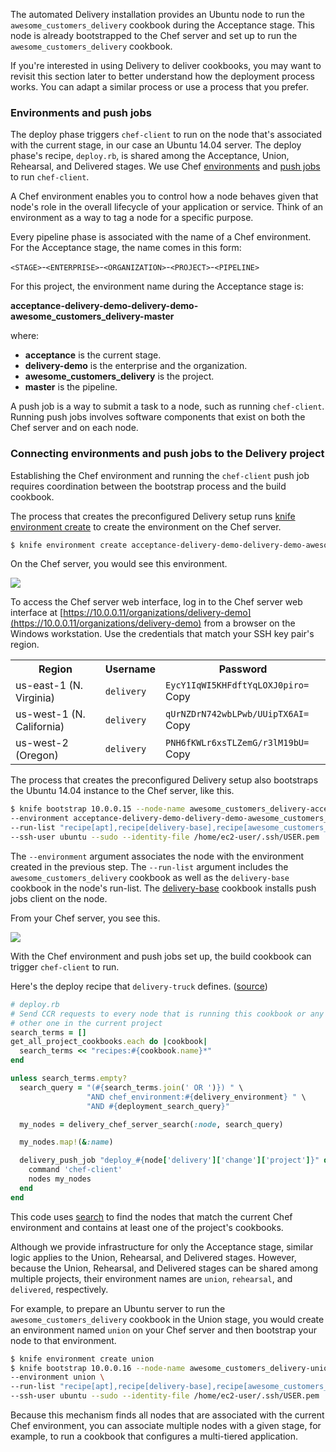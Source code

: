 The automated Delivery installation provides an Ubuntu node to run the `awesome_customers_delivery` cookbook during the Acceptance stage. This node is already bootstrapped to the Chef server and set up to run the `awesome_customers_delivery` cookbook.

If you're interested in using Delivery to deliver cookbooks, you may want to revisit this section later to better understand how the deployment process works. You can adapt a similar process or use a process that you prefer.

### Environments and push jobs

The deploy phase triggers `chef-client` to run on the node that's associated with the current stage, in our case an Ubuntu 14.04 server. The deploy phase's recipe, <code class='file-path'>deploy.rb</code>, is shared among the Acceptance, Union, Rehearsal, and Delivered stages. We use Chef [environments](https://docs.chef.io/environments.html) and [push jobs](https://docs.chef.io/push_jobs.html) to run `chef-client`.

A Chef environment enables you to control how a node behaves given that node's role in the overall lifecycle of your application or service. Think of an environment as a way to tag a node for a specific purpose.

Every pipeline phase is associated with the name of a Chef environment. For the Acceptance stage, the name comes in this form:

<code class='placeholder'>\<STAGE></code>-<code class='placeholder'>\<ENTERPRISE></code>-<code class='placeholder'>\<ORGANIZATION></code>-<code class='placeholder'>\<PROJECT></code>-<code class='placeholder'>\<PIPELINE></code>

For this project, the environment name during the Acceptance stage is:
 
**acceptance-delivery-demo-delivery-demo-awesome\_customers\_delivery-master**

where:

* **acceptance** is the current stage.
* **delivery-demo** is the enterprise and the organization.
* **awesome\_customers\_delivery** is the project.
* **master** is the pipeline.

A push job is a way to submit a task to a node, such as running `chef-client`. Running push jobs involves software components that exist on both the Chef server and on each node. 

### Connecting environments and push jobs to the Delivery project

Establishing the Chef environment and running the `chef-client` push job requires coordination between the bootstrap process and the build cookbook.

The process that creates the preconfigured Delivery setup runs [knife environment create](https://docs.chef.io/knife_environment.html#create) to create the environment on the Chef server. 

```bash
$ knife environment create acceptance-delivery-demo-delivery-demo-awesome_customers_delivery-master
```

On the Chef server, you would see this environment.

![](delivery/chef_server_acceptance_environment.png)

To access the Chef server web interface, log in to the Chef server web interface at [https://10.0.0.11/organizations/delivery-demo](https://10.0.0.11/organizations/delivery-demo) from a browser on the Windows workstation. Use the credentials that match your SSH key pair's region.

<table>
  <tbody>
    <tr>
      <th>Region</th>
      <th>Username</th>
      <th>Password</th>
    </tr>
    <tr>
      <td>us-east-1 (N. Virginia)</td>
      <td><code>delivery</code></td>
      <td id="chef-server-us-east-1"><code>EycY1IqWI5KHFdftYqLOXJ0piro=</code> <a data-copytarget="#chef-server-us-east-1" class='small-button radius cta'>Copy</a></td>
    </tr>
    <tr>
      <td>us-west-1 (N. California)</td>
      <td><code>delivery</code></td>
      <td id="chef-server-us-west-1"><code>qUrNZDrN742wbLPwb/UUipTX6AI=</code> <a data-copytarget="#chef-server-us-west-1" class='small-button radius cta'>Copy</a></td>
    </tr>
    <tr>
      <td>us-west-2 (Oregon)</td>
      <td><code>delivery</code></td>
      <td id="chef-server-us-west-2"><code>PNH6fKWLr6xsTLZemG/r3lM19bU=</code> <a data-copytarget="#chef-server-us-west-2" class='small-button radius cta'>Copy</a></td>
    </tr>
  </tbody>
</table>

The process that creates the preconfigured Delivery setup also bootstraps the Ubuntu 14.04 instance to the Chef server, like this.

```bash
$ knife bootstrap 10.0.0.15 --node-name awesome_customers_delivery-acceptance \
--environment acceptance-delivery-demo-delivery-demo-awesome_customers_delivery-master \
--run-list "recipe[apt],recipe[delivery-base],recipe[awesome_customers_delivery]" \
--ssh-user ubuntu --sudo --identity-file /home/ec2-user/.ssh/USER.pem
```

The `--environment` argument associates the node with the environment created in the previous step. The `--run-list` argument includes the `awesome_customers_delivery` cookbook as well as the `delivery-base` cookbook in the node's run-list. The [delivery-base](https://github.com/chef-cookbooks/delivery-base) cookbook installs push jobs client on the node.

From your Chef server, you see this. 

![](delivery/chef_server_node_details.png)

With the Chef environment and push jobs set up, the build cookbook can trigger `chef-client` to run.

Here's the deploy recipe that `delivery-truck` defines. ([source](https://github.com/chef-cookbooks/delivery-truck/blob/master/recipes/deploy.rb))

```ruby
# deploy.rb
# Send CCR requests to every node that is running this cookbook or any
# other one in the current project
search_terms = []
get_all_project_cookbooks.each do |cookbook|
  search_terms << "recipes:#{cookbook.name}*"
end

unless search_terms.empty?
  search_query = "(#{search_terms.join(' OR ')}) " \
                 "AND chef_environment:#{delivery_environment} " \
                 "AND #{deployment_search_query}"

  my_nodes = delivery_chef_server_search(:node, search_query)

  my_nodes.map!(&:name)

  delivery_push_job "deploy_#{node['delivery']['change']['project']}" do
    command 'chef-client'
    nodes my_nodes
  end
end
```

This code uses [search](https://docs.chef.io/chef_search.html) to find the nodes that match the current Chef environment and contains at least one of the project's cookbooks.

Although we provide infrastructure for only the Acceptance stage, similar logic applies to the Union, Rehearsal, and Delivered stages. However, because the Union, Rehearsal, and Delivered stages can be shared among multiple projects, their environment names are `union`, `rehearsal`, and `delivered`, respectively.

For example, to prepare an Ubuntu server to run the `awesome_customers_delivery` cookbook in the Union stage, you would create an environment named `union` on your Chef server and then bootstrap your node to that environment.

```bash
$ knife environment create union
$ knife bootstrap 10.0.0.16 --node-name awesome_customers_delivery-union \
--environment union \
--run-list "recipe[apt],recipe[delivery-base],recipe[awesome_customers_delivery]" \
--ssh-user ubuntu --sudo --identity-file /home/ec2-user/.ssh/USER.pem
```

Because this mechanism finds all nodes that are associated with the current Chef environment, you can associate multiple nodes with a given stage, for example, to run a cookbook that configures a multi-tiered application. 